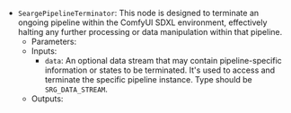 - `SeargePipelineTerminator`: This node is designed to terminate an ongoing pipeline within the ComfyUI SDXL environment, effectively halting any further processing or data manipulation within that pipeline.
    - Parameters:
    - Inputs:
        - `data`: An optional data stream that may contain pipeline-specific information or states to be terminated. It's used to access and terminate the specific pipeline instance. Type should be `SRG_DATA_STREAM`.
    - Outputs:
